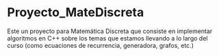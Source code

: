 # Proyecto_MateDiscreta
Este un proyecto para Matemática Discreta que consiste en implementar algoritmos en C++ sobre los temas que estamos llevando a lo largo del curso (como ecuaciones de recurrencia, generadora, grafos, etc.)
